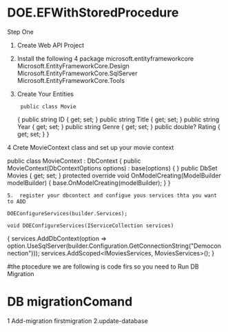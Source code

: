 # DOE.EFWithStoredProcedure

Step One
1. Create Web API Project 
2. Install the following 4 package
		microsoft.entityframeworkcore
		Microsoft.EntityFrameworkCore.Design
		Microsoft.EntityFrameworkCore.SqlServer
		Microsoft.EntityFrameworkCore.Tools
3. Create Your Entities
		

		public class Movie
    {
        public string ID { get; set; }
        public string Title { get; set; }
        public string Year { get; set; }
        public string Genre { get; set; }
        public double? Rating { get; set; }
    }

4 Crete MovieContext class and  set up your movie context

public class MovieContext : DbContext
    {
        public MovieContext(DbContextOptions<MovieContext> options) : base(options)
        {
        }
        public DbSet<Movie> Movies { get; set; }
        protected override void OnModelCreating(ModelBuilder modelBuilder)
        {
            base.OnModelCreating(modelBuilder);
        }
    }

    5.  register your dbcontect and configue yous services thta you want to ADD

    DOEConfigureServices(builder.Services);

    void DOEConfigureServices(IServiceCollection services)
{
    services.AddDbContext<MovieContext>(option => option.UseSqlServer(builder.Configuration.GetConnectionString("Democonnection")));
    services.AddScoped<IMoviesServices, MoviesServices>();
}

#the ptocedure we are following is code firs so you need to Run DB Migration 
# DB migrationComand

1 Add-migration firstmigration
2.update-database
